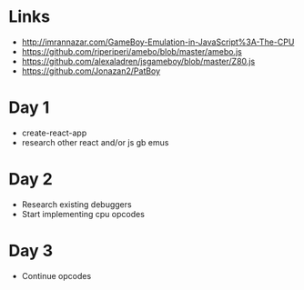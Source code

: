 # Links

- http://imrannazar.com/GameBoy-Emulation-in-JavaScript%3A-The-CPU
- https://github.com/riperiperi/amebo/blob/master/amebo.js
- https://github.com/alexaladren/jsgameboy/blob/master/Z80.js
- https://github.com/Jonazan2/PatBoy

# Day 1

- create-react-app
- research other react and/or js gb emus

# Day 2

- Research existing debuggers
- Start implementing cpu opcodes

# Day 3

- Continue opcodes
